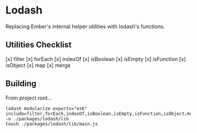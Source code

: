 # Lodash

Replacing Ember's internal helper utilities with lodash's functions.

## Utilities Checklist

[x] filter
[x] forEach
[x] indexOf
[x] isBoolean
[x] isEmpty
[x] isFunction
[x] isObject
[x] map
[x] merge

## Building

From project root...

    lodash modularize exports="es6" include=filter,forEach,indexOf,isBoolean,isEmpty,isFunction,isObject,map,merge -o ./packages/lodash/lib
    touch ./packages/lodash/lib/main.js
